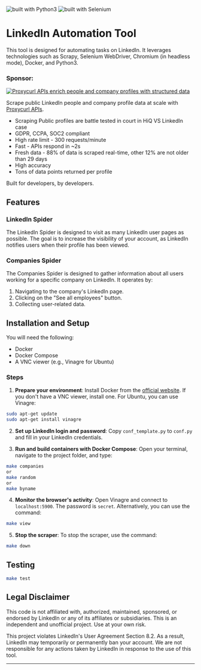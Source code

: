 ![built with Python3](https://img.shields.io/badge/built%20with-Python3-red.svg)
![built with Selenium](https://img.shields.io/badge/built%20with-Selenium-yellow.svg)

# LinkedIn Automation Tool

This tool is designed for automating tasks on LinkedIn. It leverages technologies such as Scrapy, Selenium WebDriver, Chromium (in headless mode), Docker, and Python3.

### Sponsor:

[![Proxycurl APIs enrich people and company profiles with structured data](https://github.com/josephlimtech/linkedin/blob/master/Proxycurl%20logo.png?raw=true)](https://bit.ly/proxycurl-a)

Scrape public LinkedIn people and company profile data at scale with [Proxycurl APIs](https://bit.ly/proxycurl-a).

- Scraping Public profiles are battle tested in court in HiQ VS LinkedIn case
- GDPR, CCPA, SOC2 compliant
- High rate limit - 300 requests/minute
- Fast - APIs respond in ~2s
- Fresh data - 88% of data is scraped real-time, other 12% are not older than 29 days
- High accuracy
- Tons of data points returned per profile

Built for developers, by developers.

## Features

### LinkedIn Spider

The LinkedIn Spider is designed to visit as many LinkedIn user pages as possible. The goal is to increase the visibility of your account, as LinkedIn notifies users when their profile has been viewed.

### Companies Spider

The Companies Spider is designed to gather information about all users working for a specific company on LinkedIn. It operates by:

1. Navigating to the company's LinkedIn page.
2. Clicking on the "See all employees" button.
3. Collecting user-related data.

## Installation and Setup

You will need the following:

- Docker
- Docker Compose
- A VNC viewer (e.g., Vinagre for Ubuntu)


### Steps

1. **Prepare your environment**: Install Docker from the [official website](https://www.docker.com/). If you don't have a VNC viewer, install one. For Ubuntu, you can use Vinagre:

```bash
sudo apt-get update
sudo apt-get install vinagre
```

2. **Set up LinkedIn login and password**: Copy `conf_template.py` to `conf.py` and fill in your LinkedIn credentials.

3. **Run and build containers with Docker Compose**: Open your terminal, navigate to the project folder, and type:

```bash
make companies
or
make random
or
make byname
```

4. **Monitor the browser's activity**: Open Vinagre and connect to `localhost:5900`. The password is `secret`. Alternatively, you can use the command:

```bash
make view
```

5. **Stop the scraper**: To stop the scraper, use the command:

```bash
make down
```

## Testing

```bash
make test
```

## Legal Disclaimer

This code is not affiliated with, authorized, maintained, sponsored, or endorsed by LinkedIn or any of its affiliates or subsidiaries. This is an independent and unofficial project. Use at your own risk.

This project violates LinkedIn's User Agreement Section 8.2. As a result, LinkedIn may temporarily or permanently ban your account. We are not responsible for any actions taken by LinkedIn in response to the use of this tool.

---
